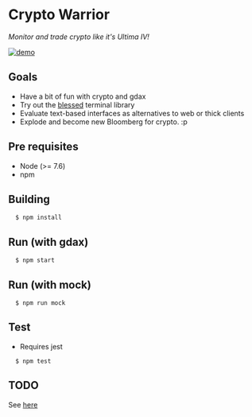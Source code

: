 # Crypto Warrior
*Monitor and trade crypto like it's Ultima IV!*

[![demo](https://github.com/stevenpack/cryptowarrior/raw/master/res/demo.gif)](https://github.com/stevenpack/cryptowarrior/raw/master/res/demo.gif)

## Goals

- Have a bit of fun with crypto and gdax
- Try out the [blessed](https://github.com/chjj/blessed) terminal library
- Evaluate text-based interfaces as alternatives to web or thick clients
- Explode and become new Bloomberg for crypto. :p

## Pre requisites

- Node (>= 7.6)
- npm

## Building

```
  $ npm install
```

## Run (with gdax)

```
  $ npm start
```

## Run (with mock)

```
  $ npm run mock
```

## Test

- Requires jest

```
  $ npm test
```

## TODO

See [here](TODO.md)

